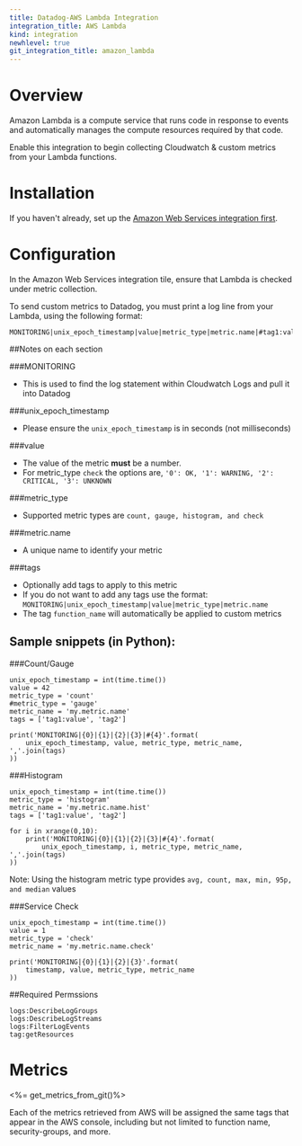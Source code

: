 ```yaml
---
title: Datadog-AWS Lambda Integration
integration_title: AWS Lambda
kind: integration
newhlevel: true
git_integration_title: amazon_lambda
---
```


# Overview

Amazon Lambda is a compute service that runs code in response to events and automatically manages the compute resources required by that code.

Enable this integration to begin collecting Cloudwatch & custom metrics from your Lambda functions.

# Installation

If you haven't already, set up the [Amazon Web Services integration first](/integrations/aws).

# Configuration

In the Amazon Web Services integration tile, ensure that Lambda is checked under metric collection.

To send custom metrics to Datadog, you must print a log line from your Lambda, using the following format:

~~~
MONITORING|unix_epoch_timestamp|value|metric_type|metric.name|#tag1:value,tag2
~~~

##Notes on each section

###MONITORING
* This is used to find the log statement within Cloudwatch Logs and pull it into Datadog

###unix_epoch_timestamp
* Please ensure the `unix_epoch_timestamp` is in seconds (not milliseconds)

###value
* The value of the metric **must** be a number.
* For metric_type `check` the options are, `'0': OK, '1': WARNING, '2': CRITICAL, '3': UNKNOWN`

###metric_type
* Supported metric types are `count, gauge, histogram, and check`

###metric.name
* A unique name to identify your metric

###tags
* Optionally add tags to apply to this metric
* If you do not want to add any tags use the format: `MONITORING|unix_epoch_timestamp|value|metric_type|metric.name`
* The tag `function_name` will automatically be applied to custom metrics


## Sample snippets (in Python):

###Count/Gauge

~~~
unix_epoch_timestamp = int(time.time())
value = 42
metric_type = 'count'
#metric_type = 'gauge'
metric_name = 'my.metric.name'
tags = ['tag1:value', 'tag2']

print('MONITORING|{0}|{1}|{2}|{3}|#{4}'.format(
    unix_epoch_timestamp, value, metric_type, metric_name, ','.join(tags)
))
~~~

###Histogram

~~~
unix_epoch_timestamp = int(time.time())
metric_type = 'histogram'
metric_name = 'my.metric.name.hist'
tags = ['tag1:value', 'tag2']

for i in xrange(0,10):
	print('MONITORING|{0}|{1}|{2}|{3}|#{4}'.format(
    	unix_epoch_timestamp, i, metric_type, metric_name, ','.join(tags)
))
~~~

Note: Using the histogram metric type provides `avg, count, max, min, 95p, and median` values

###Service Check

~~~
unix_epoch_timestamp = int(time.time())
value = 1
metric_type = 'check'
metric_name = 'my.metric.name.check'

print('MONITORING|{0}|{1}|{2}|{3}'.format(
	timestamp, value, metric_type, metric_name
))
~~~


##Required Permssions

~~~
logs:DescribeLogGroups
logs:DescribeLogStreams
logs:FilterLogEvents
tag:getResources
~~~

# Metrics

<%= get_metrics_from_git()%> 

Each of the metrics retrieved from AWS will be assigned the same tags that appear in the AWS console, including but not limited to function name, security-groups, and more.
